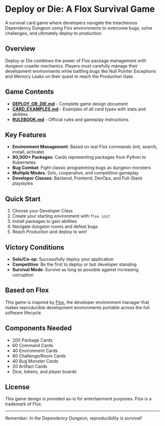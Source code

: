 # Deploy or Die: A Flox Survival Game

A survival card game where developers navigate the treacherous Dependency Dungeon using Flox environments to overcome bugs, solve challenges, and ultimately deploy to production.

## Overview

Deploy or Die combines the power of Flox package management with dungeon crawler mechanics. Players must carefully manage their development environments while battling bugs like Null Pointer Exceptions and Memory Leaks on their quest to reach the Production Gate.

## Game Contents

- **[DEPLOY_OR_DIE.md](DEPLOY_OR_DIE.md)** - Complete game design document
- **[CARD_EXAMPLES.md](CARD_EXAMPLES.md)** - Examples of all card types with stats and abilities
- **[RULEBOOK.md](RULEBOOK.md)** - Official rules and gameplay instructions

## Key Features

- **Environment Management**: Based on real Flox commands (init, search, install, activate)
- **80,000+ Packages**: Cards representing packages from Python to Kubernetes
- **Bug Combat**: Fight classic programming bugs as dungeon monsters
- **Multiple Modes**: Solo, cooperative, and competitive gameplay
- **Developer Classes**: Backend, Frontend, DevOps, and Full-Stack playstyles

## Quick Start

1. Choose your Developer Class
2. Create your starting environment with `flox init`
3. Install packages to gain abilities
4. Navigate dungeon rooms and defeat bugs
5. Reach Production and deploy to win!

## Victory Conditions

- **Solo/Co-op**: Successfully deploy your application
- **Competitive**: Be the first to deploy or last developer standing
- **Survival Mode**: Survive as long as possible against increasing corruption

## Based on Flox

This game is inspired by [Flox](https://flox.dev), the developer environment manager that makes reproducible development environments portable across the full software lifecycle.

## Components Needed

- 200 Package Cards
- 60 Command Cards  
- 40 Environment Cards
- 80 Challenge/Room Cards
- 40 Bug Monster Cards
- 20 Artifact Cards
- Dice, tokens, and player boards

## License

This game design is provided as-is for entertainment purposes. Flox is a trademark of Flox.

---

*Remember: In the Dependency Dungeon, reproducibility is survival!*